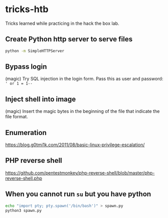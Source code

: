 # tricks-htb
Tricks learned while practicing in the hack the box lab.

## Create Python http server to serve files
```bash
python -m SimpleHTTPServer
```

## Bypass login
(magic) Try SQL injection in the login form. Pass this as user and password: `' or 1 = 1--`

## Inject shell into image
(magic) Insert the magic bytes in the beginning of the file that indicate the file format.

## Enumeration
https://blog.g0tmi1k.com/2011/08/basic-linux-privilege-escalation/

## PHP reverse shell
https://github.com/pentestmonkey/php-reverse-shell/blob/master/php-reverse-shell.php

## When you cannot run `su` but you have python
```bash
echo "import pty; pty.spawn('/bin/bash')" > spawn.py
python3 spawn.py
```

